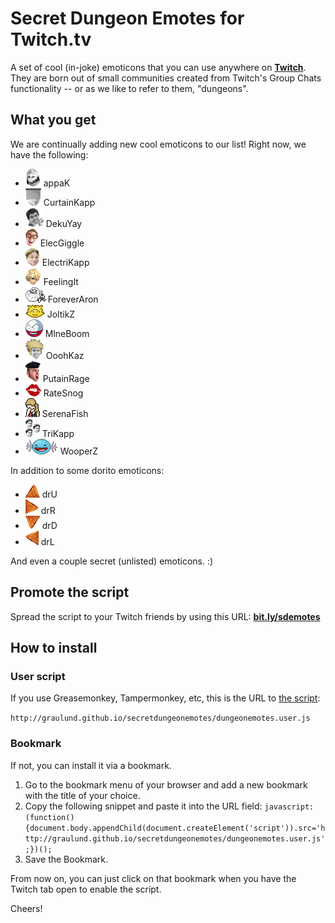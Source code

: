# Secret Dungeon Emotes for Twitch.tv
A set of cool (in-joke) emoticons that you can use anywhere on **[Twitch](http://www.twitch.tv)**. They are born out of small communities created from Twitch's Group Chats functionality -- or as we like to refer to them, "dungeons".

## What you get

We are continually adding new cool emoticons to our list! Right now, we have the following:

* ![appaK](images/appaK.png) appaK
* ![CurtainKapp](images/CurtainKapp.png) CurtainKapp
* ![DekuYay](images/DekuYay.png) DekuYay
* ![ElecGiggle](images/ElecGiggle.png) ElecGiggle
* ![ElectriKapp](images/ElectriKapp.png) ElectriKapp
* ![FeelingIt](images/FeelingIt.png) FeelingIt
* ![ForeverAron](images/ForeverAron.png) ForeverAron
* ![JoltikZ](images/JoltikZ.png) JoltikZ
* ![MlneBoom](images/MlneBoom.png) MlneBoom
* ![OoohKaz](images/OoohKaz.png) OoohKaz
* ![PutainRage](images/PutainRage.png) PutainRage
* ![RateSnog](images/RateSnog.png) RateSnog
* ![SerenaFish](images/SerenaFish.png) SerenaFish
* ![TriKapp](images/TriKapp.png) TriKapp
* ![WooperZ](images/WooperZ.png) WooperZ

In addition to some dorito emoticons:
* ![drU](images/drU.png) drU
* ![drR](images/drR.png) drR
* ![drD](images/drD.png) drD
* ![drL](images/drL.png) drL

And even a couple secret (unlisted) emoticons. :)

## Promote the script

Spread the script to your Twitch friends by using this URL: **[bit.ly/sdemotes](http://bit.ly/sdemotes)**

## How to install

### User script

If you use Greasemonkey, Tampermonkey, etc, this is the URL to [the script](http://graulund.github.io/secretdungeonemotes/dungeonemotes.user.js):

`http://graulund.github.io/secretdungeonemotes/dungeonemotes.user.js`

### Bookmark

If not, you can install it via a bookmark.

1. Go to the bookmark menu of your browser and add a new bookmark with the title of your choice.
2. Copy the following snippet and paste it into the URL field: `javascript:(function(){document.body.appendChild(document.createElement('script')).src='http://graulund.github.io/secretdungeonemotes/dungeonemotes.user.js';})();`
3. Save the Bookmark.

From now on, you can just click on that bookmark when you have the Twitch tab open to enable the script.

Cheers!